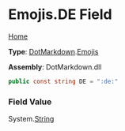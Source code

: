 # Emojis\.DE Field

[Home](../../../README.md)

**Type**: [DotMarkdown](../../README.md)\.[Emojis](../README.md)

**Assembly**: DotMarkdown\.dll

```csharp
public const string DE = ":de:"
```

### Field Value

System\.[String](https://docs.microsoft.com/en-us/dotnet/api/system.string)